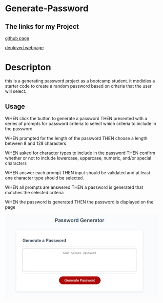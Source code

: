 # Generate-Password

## The links for my Project
[github page](https://github.com/Maha-Abdelnabi/Generate-Password)

[deployed webpage](https://maha-abdelnabi.github.io/Generate-Password/)

# Descripton
this is a generating password project as a bootcamp student.
it modidies a starter code to create a random password based on criteria that the user will select.

## Usage
WHEN  click the button to generate a password
THEN  presented with a series of prompts for password criteria to select which criteria to include in the password

WHEN prompted for the length of the password
THEN  choose a length between 8  and  128 characters

WHEN asked for character types to include in the password
THEN  confirm whether or not to include lowercase, uppercase, numeric, and/or special characters

WHEN  answer each prompt
THEN  input should be validated and at least one character type should be selected.

WHEN all prompts are answered
THEN a password is generated that matches the selected criteria

WHEN the password is generated
THEN the password is displayed on the page

![screen shot of the project](./assets/passsword%20pic.PNG)
